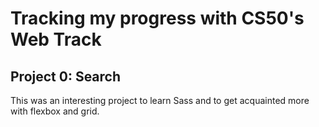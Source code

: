 # Tracking my progress with CS50's Web Track
## Project 0: Search

This was an interesting project to learn Sass and to get acquainted more with flexbox and grid.
